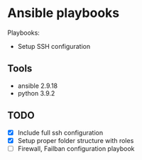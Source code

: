 # Ansible playbooks

Playbooks:
- Setup SSH configuration

## Tools
- ansible 2.9.18
- python 3.9.2

## TODO
- [X] Include full ssh configuration
- [X] Setup proper folder structure with roles
- [ ] Firewall, Failban configuration playbook
